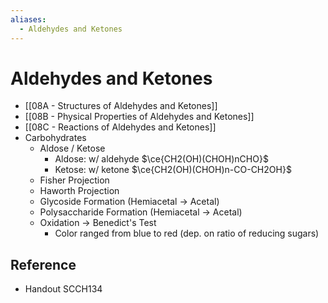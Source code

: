 ```yaml
---
aliases:
  - Aldehydes and Ketones
---
```


# Aldehydes and Ketones

- [[08A - Structures of Aldehydes and Ketones]]
- [[08B - Physical Properties of Aldehydes and Ketones]]
- [[08C - Reactions of Aldehydes and Ketones]]
- Carbohydrates
	- Aldose / Ketose
		- Aldose: w/ aldehyde $\ce{CH2(OH)(CHOH)nCHO}$
		- Ketose: w/ ketone $\ce{CH2(OH)(CHOH)n-CO-CH2OH}$
	- Fisher Projection
	- Haworth Projection
	- Glycoside Formation (Hemiacetal → Acetal)
	- Polysaccharide Formation (Hemiacetal → Acetal)
	- Oxidation → Benedict's Test
		- Color ranged from blue to red (dep. on ratio of reducing sugars)

## Reference

- Handout SCCH134
